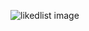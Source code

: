 ![likedlist image](https://media.geeksforgeeks.org/wp-content/cdn-uploads/gq/2013/03/Linkedlist.png)
